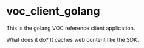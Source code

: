 # voc_client_golang<BR>
This is the golang VOC reference client application.<br>

What does it do? It caches web content like the SDK.<br> 
